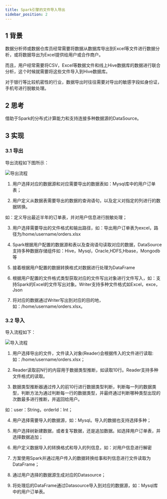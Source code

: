 ```yaml
---
title: Spark引擎的文件导入导出
sidebar_position: 2
---
```


## 1 背景

数据分析师或数据仓库员经常需要将数据从数据库导出到Excel等文件进行数据分析，或将数据导出为Excel提供给用户或合作商户。

而且，用户经常需要将CSV，Excel等数据文件和线上Hive数据库的数据进行联合分析，这个时候就需要将这些文件导入到Hive数据库。

对于银行等比较机密性的行业，数据导出时往往需要对导出的敏感字段如身份证，手机号进行脱敏处理。

## 2 思考

借助于Spark的分布式计算能力和支持连接多种数据源的DataSource。

## 3 实现

### 3.1 导出

导出流程如下图所示：

![导出流程](../../images/ch4/ujes/export_process.png)

1. 用户选择对应的数据源和对应需要导出的数据表如：Mysql库中的用户订单表；

2. 用户定义从数据表需要导出的数据的查询语句，以及定义对指定的列进行的数据转换。

  如：定义导出最近半年的订单表，并对用户信息进行脱敏处理；

3. 用户选择需要导出的文件格式和输出路径，如：导出用户订单表为excel，路径为/home/username/orders.xlsx

4. Spark根据用户配置的数据源和表以及查询语句读取对应的数据，DataSource支持多种数据存储组件如：Hive，Mysql，Oracle,HDFS,Hbase，Mongodb等

5. 接着根据用户配置的数据转换格式对数据进行处理为DataFrame

6. 根据用户配置的文件格式类型获取对应的文件写出对象进行文件写入，如：支持Spark的Excel的文件写出对象。Writer支持多种文件格式如Excel，exce，Json

7. 将对应的数据通过Writer写出到对应的目的地，如：/home/username/orders.xlsx。

### 3.2  导入

导入流程如下：

![导入流程](../../images/ch4/ujes/import_process.png)

1. 用户选择导出的文件，文件读入对象(Reader)会根据传入的文件进行读取:如：/home/username/orders.xlsx；

2. Reader读取前N行的内容用于数据类型推断，如读取10行。Reader支持多种文件格式的读取。

3. 数据类型推断器通过传入的前10行进行数据类型判断，判断每一列的数据类型，判断方法为通过判断每一行的数据类型，并最终通过判断哪种类型出现的次数最多进行推断，并返回给用户。

  如：user：String，orderId：Int；

4. 用户选择需要导入的数据源，如：Mysql。导入的数据也支持选择多种；

5. 用户选择树新建数据，或者复写数据，还是追加数据。如选择用户订单表，并选择数据追加；

6. 用户定义数据导入的转换格式和导入的列信息，如：对用户信息进行解密

7. 方案使用Spark并通过用户传入的数据转换给事和列信息进行文件读取为DataFrame；

8. 通过用户选择的数据源生成对应的Datasource；

9. 将处理后的DataFrame通过Datasource导入到对应的数据源，如：Mysql库中的用户订单表。
